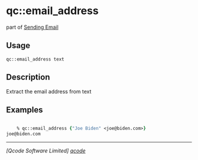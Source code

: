 qc::email_address
=================

part of [Sending Email](../email.md)

Usage
-----
`qc::email_address text`

Description
-----------
Extract the email address from text

Examples
--------
```tcl

    % qc::email_address {"Joe Biden" <joe@biden.com>}
joe@biden.com
```

----------------------------------
*[Qcode Software Limited] [qcode]*

[qcode]: http://www.qcode.co.uk "Qcode Software"
